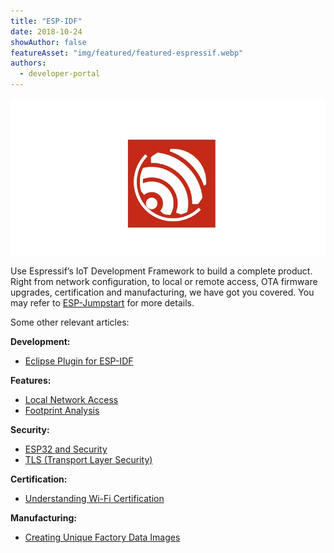 ```yaml
---
title: "ESP-IDF"
date: 2018-10-24
showAuthor: false
featureAsset: "img/featured/featured-espressif.webp"
authors:
  - developer-portal
---
```

![](img/espidf-1.webp)

Use Espressif’s IoT Development Framework to build a complete product. Right from network configuration, to local or remote access, OTA firmware upgrades, certification and manufacturing, we have got you covered. You may refer to [ESP-Jumpstart](https://medium.com/the-esp-journal/jumpstart-iot-product-development-on-esp32-2d2b981e9c3f) for more details.

Some other relevant articles:

__Development:__ 

- [Eclipse Plugin for ESP-IDF](https://medium.com/the-esp-journal/eclipse-plugin-for-esp-idf-bd69a6c9dd3c)

__Features:__ 

- [Local Network Access](https://medium.com/the-esp-journal/local-network-access-via-http-server-fb7fcfc3d67e)
- [Footprint Analysis](https://medium.com/the-esp-journal/analysing-static-footprint-eceb73fb9f2d)

__Security:__ 

- [ESP32 and Security](https://medium.com/the-esp-journal/understanding-esp32s-security-features-14483e465724)
- [TLS (Transport Layer Security)](https://medium.com/the-esp-journal/esp32-tls-transport-layer-security-and-iot-devices-3ac93511f6d8)

__Certification:__ 

- [Understanding Wi-Fi Certification](https://medium.com/the-esp-journal/wi-fi-certification-with-esp32-311e09dd06ff)

__Manufacturing:__ 

- [Creating Unique Factory Data Images](https://medium.com/the-esp-journal/building-products-creating-unique-factory-data-images-3f642832a7a3)
